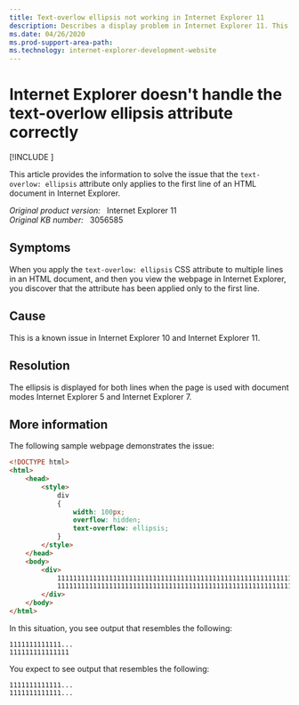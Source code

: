 ```yaml
---
title: Text-overlow ellipsis not working in Internet Explorer 11
description: Describes a display problem in Internet Explorer 11. This issue occurs when you use the text-overlow ellipsis attribute.
ms.date: 04/26/2020
ms.prod-support-area-path: 
ms.technology: internet-explorer-development-website
---
```

# Internet Explorer doesn't handle the text-overlow ellipsis attribute correctly

[!INCLUDE [](../../../includes/browsers-important.md)]

This article provides the information to solve the issue that the `text-overlow: ellipsis` attribute only applies to the first line of an HTML document in Internet Explorer.

_Original product version:_ &nbsp; Internet Explorer 11  
_Original KB number:_ &nbsp; 3056585

## Symptoms

When you apply the `text-overlow: ellipsis` CSS attribute to multiple lines in an HTML document, and then you view the webpage in Internet Explorer, you discover that the attribute has been applied only to the first line.

## Cause

This is a known issue in Internet Explorer 10 and Internet Explorer 11.

## Resolution

The ellipsis is displayed for both lines when the page is used with document modes Internet Explorer 5 and Internet Explorer 7.

## More information

The following sample webpage demonstrates the issue:

```html
<!DOCTYPE html>
<html>
    <head>
        <style>
            div
            {
                width: 100px;
                overflow: hidden;
                text-overflow: ellipsis;
            }
        </style>
    </head>
    <body>
        <div>
            1111111111111111111111111111111111111111111111111111111111111111
            1111111111111111111111111111111111111111111111111111111111111111
        </div>
    </body>
</html>
```

In this situation, you see output that resembles the following:

```console
1111111111111...
111111111111111
```

You expect to see output that resembles the following:

```console
1111111111111...
1111111111111...
```
